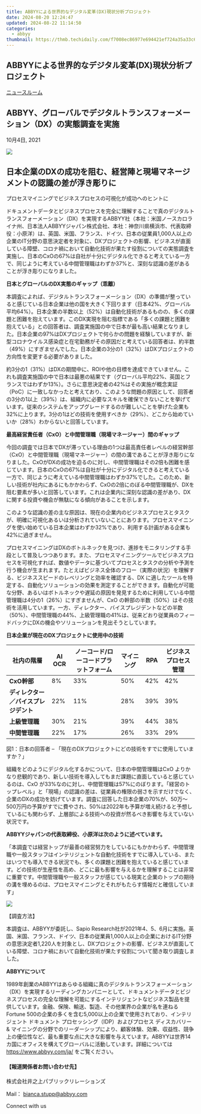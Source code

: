 ```yaml
---
title: ABBYYによる世界的なデジタル変革(DX)現状分析プロジェクト
date: 2024-08-20 12:24:47
updated: 2024-08-22 11:14:50
categories:
  - abbyy
thumbnail: https://thmb.techidaily.com/f7008ec86977e694421ef724a35a33c6fec32d45741490d50d66c52b24ae9074.jpg
---
```


## ABBYYによる世界的なデジタル変革(DX)現状分析プロジェクト

[ニュースルーム](https://tools.techidaily.com/abbyy/products/)

## ABBYY、グローバルでデジタルトランスフォーメーション（DX）の実態調査を実施

10月4日, 2021

![](https://content.abbyy.com/-/media/project/abbyy/abbyy/branchtemplates/shutterstock_1272462163_1296-x-729.jpg?h=729&iar=0&w=1296)

## 日本企業のDXの成功を阻む、経営陣と現場マネージメントの認識の差が浮き彫りに

プロセスマイニングでビジネスプロセスの可視化が成功へのヒントに

ドキュメントデータとビジネスプロセスを完全に理解することで真のデジタルトランスフォーメーション（DX）を実現するABBYY社（本社：米国ノースカロライナ州、日本法人ABBYYジャパン株式会社、本社：神奈川県横浜市、代表取締役：小原洋）は、英国、米国、フランス、ドイツ、日本の従業員1,000人以上の企業のIT分野の意思決定者を対象に、DXプロジェクトの影響、ビジネスが直面している障壁、コロナ禍において自動化技術が果たす役割についての実態調査を実施し、日本のCxOの67%は自社が十分にデジタル化できると考えている一方で、同じように考えている中間管理職はわずか37%と、深刻な認識の差があることが浮き彫りになりました。

**日本とグローバルのDX実態のギャップ（乖離）**

本調査によれば、デジタルトランスフォーメーション（DX）の準備が整っていると感じている日本企業は他の国を大きく下回ります（日本42%、グローバル平均64%）。日本企業の半数以上（52%）は自動化技術があるものの、多くの課題と困難を抱えています。このDX実現を阻む指標である「多くの課題と困難を抱えている」との回答者は、調査実施国の中で日本が最も高い結果となりました。日本企業の97%はDXプロジェクトで何らかの問題を経験していますが、新型コロナウイルス感染症と在宅勤務がその原因だと考えている回答者は、約半数（49%）にすぎませんでした。日本企業の3分の1（32%）はDXプロジェクトの方向性を変更する必要がありました。

約3分の1（31%）はDXの期間中に、ROIや他の目標を達成できていません。これも調査実施国の中で日本は最悪の結果です（グローバル平均22%、英国とフランスではわずか13%）。さらに意思決定者の42%はその実施が概念実証（PoC）に一致しなかったと考えており、このような問題の原因として、回答者の3分の1以上（39%）は、組織内に必要なスキルを確保できないことを挙げています。従来のシステムをアップグレードするのが難しいことを挙げた企業も32%に上ります。3分の1はどの技術を使用すべきか（29%）、どこから始めていいか（28%）わからないと回答しています。

**最高経営責任者（CxO）と中間管理職（現場マネージャー）間のギャップ**

今回の調査では日本でDXが滞っている理由の1つは最高責任者レベルの経営幹部（CxO）と中間管理職（現場マネージャー）の間の溝であることが浮き彫りになりました。CxOがDXの成功を迫るのに対し、中間管理職はその2倍も困難を感じています。日本のCxOの67%は自社が十分にデジタル化できると考えている一方で、同じように考えている中間管理職はわずか37%でした。このため、新しい技術が社内にあるにもかかわらず、CxOの2倍にのぼる中間管理職が、DXを阻む要素が多いと回答しています。これは企業内に深刻な認識の差があり、DXに関する投資や機会が無駄になる傾向があることを示します。

このような認識の差の主な原因は、現在の企業内のビジネスプロセスとタスクが、明確に可視化あるいは分析されていないことにあります。プロセスマイニングを使い始めている日本企業はわずか32%であり、利用する計画がある企業も42%に過ぎません。

プロセスマイニングはDXのボトルネックを見つけ、進捗をモニタリングする手段として普及しつつあります。また、プロセスマイニングツールでビジネスプロセスを可視化すれば、数値やデータに基づいてプロセスとタスクの分析や予測を行う機会が生まれます。たとえばビジネス全体のフロー（実際の状況）を理解する、ビジネススピードのレベリングと効率を確認する、DX に適したツールを特定する、自動化ソリューションの効果を測定することができます。自動化が可能な分野、あるいはボトルネックや遅延の原因を発見するために利用している中間管理職は4分の1（26%）にすぎませんが、CxO の幹部の半数（50%）はその技術を活用しています。一方、ディレクター、バイスプレジデントなどの半数（50%）、中間管理職の44%、上級管理職の41%は、従来どおり従業員のフィードバックにDXの機会やソリューションを見出そうとしています。

**日本企業が現在のDXプロジェクトに使用中の技術**

| **社内の階層**            | **AI OCR** | **ノーコード/ローコードプラットフォーム** | **マイニング** | **RPA** | **ビジネスプロセス管理** |
| -------------------- | ---------- | ----------------------- | --------- | ------- | -------------- |
| **CxO幹部**            | 8%         | 33%                     | 50%       | 42%     | 42%            |
| **ディレクター／バイスプレジデント** | 22%        | 11%                     | 28%       | 39%     | 39%            |
| **上級管理職**            | 30%        | 21%                     | 39%       | 44%     | 38%            |
| **中間管理職**            | 22%        | 17%                     | 26%       | 33%     | 29%            |

図1：日本の回答者 – 「現在のDXプロジェクトにどの技術をすでに使用していますか？」

  
組織をどのようにデジタル化するかについて、日本の中間管理職はCxO よりかなり悲観的であり、新しい技術を導入してもまだ課題に直面していると感じているのは、CxO が33%なのに対し、中間管理職は57%にのぼります。「経営のトップレベル」と「現場」の認識の差は、従業員の権限の弱さを示すだけでなく、企業のDXの成功を妨げています。調査に回答した日本企業の70%が、50万～500万円の予算がすでに費やされ、50%は2022年も予算が増え続けると予想しているにも関わらず、上層部による技術への投資が然るべき影響を与えていない状況です。

**ABBYYジャパンの代表取締役、小原洋は次のように述べています。**

「本調査では経営トップが最善の経営努力をしているにもかかわらず、中間管理職や一般スタッフはインテリジェントな自動化技術をすでに導入している、またはいつでも導入できる状況でも、多くの課題と困難を抱えていると感じています。どの技術が生産性を高め、どこに最も影響を与えるかを理解することは非常に重要です。中間管理職や一般スタッフが感じている現実と企業のトップの期待の溝を埋めるのは、プロセスマイニングとそれがもたらす情報だと確信しています」

[![](https://static1.abbyy.com/abbyycommedia/34336/infographics-outlook-on-digital-transformation-jp.jpg)](https://www.abbyy.com/media/34336/infographics-outlook-on-digital-transformation-jp.jpg)

【調査方法】

本調査は、ABBYYが委託し、Sapio Research社が2021年4、5、6月に実施。英国、米国、フランス、ドイツ、日本の従業員1,000人以上の企業におけるIT分野の意思決定者1,220人を対象とし、DXプロジェクトの影響、ビジネスが直面している障壁、コロナ禍において自動化技術が果たす役割について聞き取り調査しました。

**ABBYYについて**

1989年創業のABBYYはあらゆる組織に真のデジタルトランスフォーメーション（DX）を実現するリーディングカンパニーとして、ドキュメントデータとビジネスプロセスの完全な理解を可能にするインテリジェントなビジネス製品を提供しています。金融、保険、輸送、製造、その他業界の企業が名を連ねるFortune 500の企業の多くを含む5,000以上の企業で使用されており、インテリジェント ドキュメント プロセッシング（IDP）およびプロセス ディスカバリー & マイニングの分野でのリーダーシップにより、顧客体験、効果、収益性、競争上の優位性など、最も重要な点に大きな影響を与えています。ABBYYは世界14カ国にオフィスを構えてグローバルに活動しています。詳細については https://www.abbyy.com/ja/ をご覧ください。

#### 【報道関係者お問い合わせ先】

株式会社井之上パブリックリレーションズ 

Mail： [bianca.stupp@abbyy.com](https://tools.techidaily.com/abbyy/products/)

Connect with us

<ins class="adsbygoogle"
     style="display:block"
     data-ad-format="autorelaxed"
     data-ad-client="ca-pub-7571918770474297"
     data-ad-slot="1223367746"></ins>



<ins class="adsbygoogle"
     style="display:block"
     data-ad-client="ca-pub-7571918770474297"
     data-ad-slot="8358498916"
     data-ad-format="auto"
     data-full-width-responsive="true"></ins>
